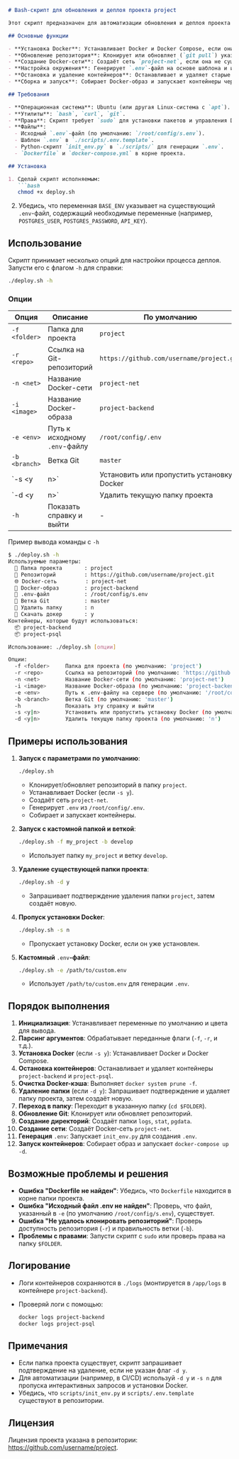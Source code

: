 ```markdown
# Bash-скрипт для обновления и деплоя проекта project

Этот скрипт предназначен для автоматизации обновления и деплоя проекта `project` из Git-репозитория, установки Docker (при необходимости), создания Docker-сети, настройки окружения и запуска контейнеров с помощью Docker Compose.

## Основные функции

- **Установка Docker**: Устанавливает Docker и Docker Compose, если они не установлены, или обновляет их.
- **Обновление репозитория**: Клонирует или обновляет (`git pull`) указанный Git-репозиторий.
- **Создание Docker-сети**: Создаёт сеть `project-net`, если она не существует.
- **Настройка окружения**: Генерирует `.env`-файл на основе шаблона и исходного файла окружения.
- **Остановка и удаление контейнеров**: Останавливает и удаляет старые контейнеры (`project-backend`, `project-psql`).
- **Сборка и запуск**: Собирает Docker-образ и запускает контейнеры через `docker-compose`.

## Требования

- **Операционная система**: Ubuntu (или другая Linux-система с `apt`).
- **Утилиты**: `bash`, `curl`, `git`.
- **Права**: Скрипт требует `sudo` для установки пакетов и управления Docker.
- **Файлы**:
  - Исходный `.env`-файл (по умолчанию: `/root/config/s.env`).
  - Шаблон `.env` в `./scripts/.env.template`.
  - Python-скрипт `init_env.py` в `./scripts/` для генерации `.env`.
  - `Dockerfile` и `docker-compose.yml` в корне проекта.

## Установка

1. Сделай скрипт исполняемым:
   ```bash
   chmod +x deploy.sh
```

2. Убедись, что переменная `BASE_ENV` указывает на существующий `.env`-файл, содержащий необходимые переменные (например, `POSTGRES_USER`, `POSTGRES_PASSWORD`, `API_KEY`).

## Использование

Скрипт принимает несколько опций для настройки процесса деплоя. Запусти его с флагом `-h` для справки:

```bash
./deploy.sh -h
```

### Опции

| Опция | Описание | По умолчанию |
| --- | --- | --- |
| `-f <folder>` | Папка для проекта | `project` |
| `-r <repo>` | Ссылка на Git-репозиторий | `https://github.com/username/project.git` |
| `-n <net>` | Название Docker-сети | `project-net` |
| `-i <image>` | Название Docker-образа | `project-backend` |
| `-e <env>` | Путь к исходному `.env`-файлу | `/root/config/.env` |
| `-b <branch>` | Ветка Git | `master` |
| \`-s &lt;y | n&gt;\` | Установить или пропустить установку Docker |
| \`-d &lt;y | n&gt;\` | Удалить текущую папку проекта |
| `-h` | Показать справку и выйти | \- |

Пример вывода команды с `-h`

```bash
$ ./deploy.sh -h
Используемые параметры:
  📁 Папка проекта       : project
  🔗 Репозиторий         : https://github.com/username/project.git
  🌐 Docker-сеть         : project-net
  🐳 Docker-образ        : project-backend
  📄 .env-файл           : /root/config/s.env
  🌿 Ветка Git           : master
  🌿 Удалить папку       : n
  🌿 Скачать докер       : y
Контейнеры, которые будут использоваться:
  📦 project-backend
  📦 project-psql

Использование: ./deploy.sh [опции]

Опции:
  -f <folder>     Папка для проекта (по умолчанию: 'project')
  -r <repo>       Ссылка на репозиторий (по умолчанию: 'https://github...')
  -n <net>        Название Docker-сети (по умолчанию: 'project-net')
  -i <image>      Название Docker-образа (по умолчанию: 'project-backend')
  -e <env>        Путь к .env-файлу на сервере (по умолчанию: '/root/config/.env')
  -b <branch>     Ветка Git (по умолчанию: 'master')
  -h              Показать эту справку и выйти
  -s <y|n>        Установить или пропустить установку Docker (по умолчанию: 'y')
  -d <y|n>        Удалить текущую папку проекта (по умолчанию: 'n')
```

## Примеры использования

1. **Запуск с параметрами по умолчанию**:

   ```bash
   ./deploy.sh
   ```

   - Клонирует/обновляет репозиторий в папку `project`.
   - Устанавливает Docker (если `-s y`).
   - Создаёт сеть `project-net`.
   - Генерирует `.env` из `/root/config/.env`.
   - Собирает и запускает контейнеры.

2. **Запуск с кастомной папкой и веткой**:

   ```bash
   ./deploy.sh -f my_project -b develop
   ```

   - Использует папку `my_project` и ветку `develop`.

3. **Удаление существующей папки проекта**:

   ```bash
   ./deploy.sh -d y
   ```

   - Запрашивает подтверждение удаления папки `project`, затем создаёт новую.

4. **Пропуск установки Docker**:

   ```bash
   ./deploy.sh -s n
   ```

   - Пропускает установку Docker, если он уже установлен.

5. **Кастомный** `.env`**-файл**:

   ```bash
   ./deploy.sh -e /path/to/custom.env
   ```

   - Использует `/path/to/custom.env` для генерации `.env`.

## Порядок выполнения

 1. **Инициализация**: Устанавливает переменные по умолчанию и цвета для вывода.
 2. **Парсинг аргументов**: Обрабатывает переданные флаги (`-f`, `-r`, и т.д.).
 3. **Установка Docker** (если `-s y`): Устанавливает Docker и Docker Compose.
 4. **Остановка контейнеров**: Останавливает и удаляет контейнеры `project-backend` и `project-psql`.
 5. **Очистка Docker-кэша**: Выполняет `docker system prune -f`.
 6. **Удаление папки** (если `-d y`): Запрашивает подтверждение и удаляет папку проекта, затем создаёт новую.
 7. **Переход в папку**: Переходит в указанную папку (`cd $FOLDER`).
 8. **Обновление Git**: Клонирует или обновляет репозиторий.
 9. **Создание директорий**: Создаёт папки `logs`, `stat`, `pgdata`.
10. **Создание сети**: Создаёт Docker-сеть `project-net`.
11. **Генерация** `.env`: Запускает `init_env.py` для создания `.env`.
12. **Запуск контейнеров**: Собирает образ и запускает `docker-compose up -d`.

## Возможные проблемы и решения

- **Ошибка "Dockerfile не найден"**: Убедись, что `Dockerfile` находится в корне папки проекта.
- **Ошибка "Исходный файл .env не найден"**: Проверь, что файл, указанный в `-e` (по умолчанию `/root/config/s.env`), существует.
- **Ошибка "Не удалось клонировать репозиторий"**: Проверь доступность репозитория (`-r`) и правильность ветки (`-b`).
- **Проблемы с правами**: Запусти скрипт с `sudo` или проверь права на папку `$FOLDER`.

## Логирование

- Логи контейнеров сохраняются в `./logs` (монтируется в `/app/logs` в контейнере `project-backend`).
- Проверяй логи с помощью:

  ```bash
  docker logs project-backend
  docker logs project-psql
  ```

## Примечания

- Если папка проекта существует, скрипт запрашивает подтверждение на удаление, если не указан флаг `-d y`.
- Для автоматизации (например, в CI/CD) используй `-d y` и `-s n` для пропуска интерактивных запросов и установки Docker.
- Убедись, что `scripts/init_env.py` и `scripts/.env.template` существуют в репозитории.

## Лицензия

Лицензия проекта указана в репозитории: https://github.com/username/project.

```
```